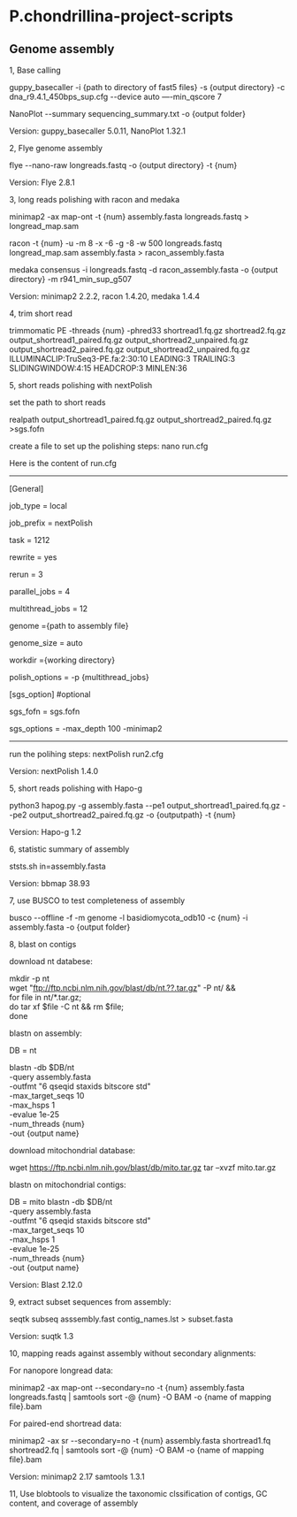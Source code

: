 # P.chondrillina-project-scripts

## Genome assembly

1, Base calling

guppy_basecaller -i {path to directory of fast5 files} -s {output directory} -c dna_r9.4.1_450bps_sup.cfg --device auto —-min_qscore 7

NanoPlot --summary sequencing_summary.txt -o {output folder}

Version: guppy_basecaller 5.0.11, NanoPlot 1.32.1

2, Flye genome assembly

flye --nano-raw longreads.fastq -o {output directory} -t {num}

Version: Flye 2.8.1

3, long reads polishing with racon and medaka

minimap2 -ax map-ont -t {num} assembly.fasta longreads.fastq > longread_map.sam

racon -t {num} -u -m 8 -x -6 -g -8 -w 500 longreads.fastq longread_map.sam assembly.fasta > racon_assembly.fasta

medaka consensus -i longreads.fastq -d racon_assembly.fasta -o {output directory} -m r941_min_sup_g507

Version: minimap2 2.2.2, racon 1.4.20, medaka 1.4.4

4, trim short read

trimmomatic PE -threads {num} -phred33 shortread1.fq.gz shortread2.fq.gz output_shortread1_paired.fq.gz output_shortread2_unpaired.fq.gz
output_shortread2_paired.fq.gz  output_shortread2_unpaired.fq.gz ILLUMINACLIP:TruSeq3-PE.fa:2:30:10 LEADING:3 TRAILING:3 SLIDINGWINDOW:4:15 HEADCROP:3 MINLEN:36

5, short reads polishing with nextPolish

set the path to short reads

realpath output_shortread1_paired.fq.gz output_shortread2_paired.fq.gz >sgs.fofn

create a file to set up the polishing steps:
nano run.cfg

Here is the content of run.cfg
***********************************************
[General]

job_type = local

job_prefix = nextPolish

task = 1212

rewrite = yes

rerun = 3

parallel_jobs = 4

multithread_jobs = 12

genome ={path to assembly file}

genome_size = auto

workdir ={working directory}

polish_options = -p {multithread_jobs}

[sgs_option] #optional

sgs_fofn = sgs.fofn

sgs_options = -max_depth 100 -minimap2

***********************************************
run the polihing steps:
nextPolish run2.cfg

Version: nextPolish 1.4.0

5, short reads polishing with Hapo-g

python3 hapog.py -g assembly.fasta --pe1 output_shortread1_paired.fq.gz --pe2 output_shortread2_paired.fq.gz  -o 
{outputpath} -t {num}

Version: Hapo-g 1.2 

6, statistic summary of assembly

ststs.sh in=assembly.fasta

Version: bbmap 38.93

7, use BUSCO to test completeness of assembly

busco --offline -f -m genome -l basidiomycota_odb10 -c {num} -i assembly.fasta -o {output folder}

8, blast on contigs

download nt databese:

mkdir -p nt \
wget "ftp://ftp.ncbi.nlm.nih.gov/blast/db/nt.??.tar.gz" -P nt/ && \
        for file in nt/*.tar.gz; \
            do tar xf $file -C nt && rm $file; \
        done

blastn on assembly:

DB = nt

blastn -db $DB/nt \
       -query assembly.fasta \
       -outfmt "6 qseqid staxids bitscore std" \
       -max_target_seqs 10 \
       -max_hsps 1 \
       -evalue 1e-25 \
       -num_threads {num} \
       -out {output name}
       
       
download mitochondrial database:

wget https://ftp.ncbi.nlm.nih.gov/blast/db/mito.tar.gz
tar –xvzf mito.tar.gz

blastn on mitochondrial contigs:

DB = mito
blastn -db $DB/nt \
       -query assembly.fasta \
       -outfmt "6 qseqid staxids bitscore std" \
       -max_target_seqs 10 \
       -max_hsps 1 \
       -evalue 1e-25 \
       -num_threads {num} \
       -out {output name}
       
Version: Blast 2.12.0

9, extract subset sequences from assembly:

seqtk subseq asssembly.fast contig_names.lst > subset.fasta

Version: suqtk 1.3

10, mapping reads against assembly without secondary alignments:

For nanopore longread data:

minimap2 -ax map-ont --secondary=no -t {num} assembly.fasta longreads.fastq | samtools sort -@ {num} -O BAM -o {name of mapping file}.bam

For paired-end shortread data:

minimap2 -ax sr --secondary=no -t {num} assembly.fasta shortread1.fq shortread2.fq | samtools sort -@ {num} -O BAM -o {name of mapping file}.bam

Version: minimap2 2.17 samtools 1.3.1

11, Use blobtools to visualize the taxonomic clssification of contigs, GC content, and coverage of assembly

